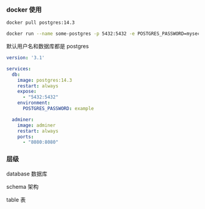 

### docker 使用

```bash
docker pull postgres:14.3

docker run --name some-postgres -p 5432:5432 -e POSTGRES_PASSWORD=mysecretpassword -d postgres:14.3
```

默认用户名和数据库都是 postgres

```yaml
version: '3.1'

services:
  db:
    image: postgres:14.3
    restart: always
    expose:
      - "5432:5432"
    environment:
      POSTGRES_PASSWORD: example

  adminer:
    image: adminer
    restart: always
    ports:
      - "8080:8080"
```





### 层级

database 数据库

schema  架构

table 表
